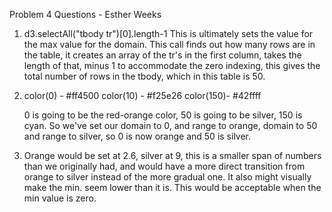 Problem 4 Questions - Esther Weeks

1. d3.selectAll("tbody tr")[0].length-1 
	This is ultimately sets the value for the max value for the domain. 
	This call finds out how many rows are in the table, it creates an
	array of the tr's in the first column, takes the length of that, 
	minus 1 to accommodate the zero indexing, this gives the total number of
	rows in the tbody, which in this table is 50.  
	
2. color(0) - #ff4500
	color(10) - #f25e26
	color(150)- #42ffff
	
	0 is going to be the red-orange color, 50 is going to be silver, 150 
	is cyan. So we've set our domain to 0, and range to orange, domain to 50 
	and range to silver, so 0 is now orange and 50 is silver.
	
3. Orange would be set at 2.6, silver at 9, this is a smaller span of numbers than we
  originally had, and would have a more direct transition from orange to silver instead
  of the more gradual one. It also might visually make the min. seem lower than it is.
  This would be acceptable when the min value is zero. 
	